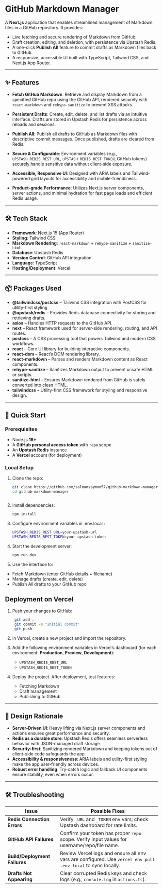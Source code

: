 # GitHub Markdown Manager

A **Next.js** application that enables streamlined management of Markdown files in a GitHub repository. It provides:

- Live fetching and secure rendering of Markdown from GitHub.
- Draft creation, editing, and deletion, with persistence via Upstash Redis.
- A one-click **Publish All** feature to commit drafts as Markdown files back to GitHub.
- A responsive, accessible UI built with TypeScript, Tailwind CSS, and Next.js App Router.

---

## ✨ Features

- **Fetch GitHub Markdown**: Retrieve and display Markdown from a specified GitHub repo using the GitHub API, rendered securely with `react-markdown` and `rehype-sanitize` to prevent XSS attacks.  

- **Persistent Drafts**: Create, edit, delete, and list drafts via an intuitive interface. Drafts are stored in Upstash Redis for persistence across reloads and sessions.  

- **Publish All**: Publish all drafts to GitHub as Markdown files with descriptive commit messages. Once published, drafts are cleared from Redis.  

- **Secure & Configurable**: Environment variables (e.g., `UPSTASH_REDIS_REST_URL`, `UPSTASH_REDIS_REST_TOKEN`, GitHub tokens) securely handle sensitive data without client-side exposure.  

- **Accessible, Responsive UI**: Designed with ARIA labels and Tailwind-powered grid layouts for accessibility and mobile-friendliness.  

- **Product-grade Performance**: Utilizes Next.js server components, server actions, and minimal hydration for fast page loads and efficient Redis usage.  

---

## 🛠 Tech Stack

- **Framework**: Next.js 15 (App Router)  
- **Styling**: Tailwind CSS  
- **Markdown Rendering**: `react-markdown` + `rehype-sanitize` + `sanitize-html`  
- **Database**: Upstash Redis  
- **Version Control**: GitHub API integration  
- **Language**: TypeScript  
- **Hosting/Deployment**: Vercel  

---

## 📦 Packages Used

- **@tailwindcss/postcss** – Tailwind CSS integration with PostCSS for utility-first styling.  
- **@upstash/redis** – Provides Redis database connectivity for storing and retrieving drafts.  
- **axios** – Handles HTTP requests to the GitHub API.  
- **next** – React framework used for server-side rendering, routing, and API routes.  
- **postcss** – A CSS processing tool that powers Tailwind and modern CSS workflows.  
- **react** – Core UI library for building interactive components.  
- **react-dom** – React’s DOM rendering library.  
- **react-markdown** – Parses and renders Markdown content as React components.  
- **rehype-sanitize** – Sanitizes Markdown output to prevent unsafe HTML or scripts.  
- **sanitize-html** – Ensures Markdown rendered from GitHub is safely converted into clean HTML.  
- **tailwindcss** – Utility-first CSS framework for styling and responsive design.  

---

## 🚀 Quick Start

### Prerequisites

- Node.js **18+**
- A **GitHub personal access token** with `repo` scope
- An **Upstash Redis** instance
- A **Vercel** account (for deployment)

### Local Setup

1. Clone the repo:
   ```bash
   git clone https://github.com/salmansaymon57/github-markdown-manager.git
   cd github-markdown-manager



2. Install dependencies:
   ```bash
   npm install

3. Configure environment variables in .env.local :
   ```bash
   UPSTASH_REDIS_REST_URL=your-upstash-url
   UPSTASH_REDIS_REST_TOKEN=your-upstash-token


4. Start the development server:
   ```bash
   npm run dev

5. Use the interface to:

- Fetch Markdown (enter GitHub details + filename)
- Manage drafts (create, edit, delete)
- Publish All drafts to your  GitHub repo

## Deployment on Vercel
1. Push your changes to GitHub:
   ```bash
    git add .
    git commit -m "Initial commit"
    git push

2. In Vercel, create a new project and import the repository.

3. Add the following environment variables in Vercel’s dashboard (for each environment: **Production**, **Preview**, **Development**):
   - `UPSTASH_REDIS_REST_URL`
   - `UPSTASH_REDIS_REST_TOKEN`

4. Deploy the project. After deployment, test features:
   - Fetching Markdown  
   - Draft management  
   - Publishing to GitHub  

---

## 🧩 Design Rationale

- **Server-Driven UI**: Heavy lifting via Next.js server components and actions ensures great performance and security.  
- **Redis as a durable store**: Upstash Redis offers seamless serverless behavior with JSON-managed draft storage.  
- **Security-first**: Sanitizing rendered Markdown and keeping tokens out of client-side code safeguards the app.  
- **Accessibility & responsiveness**: ARIA labels and utility-first styling make the app user-friendly across devices.  
- **Robust error handling**: Try-catch logic and fallback UI components ensure stability, even when errors occur.  

---

## 🛠 Troubleshooting

| Issue                         | Possible Fixes |
|-------------------------------|----------------|
| **Redis Connection Errors**   | Verify `_URL` and `_TOKEN` env vars; check Upstash dashboard for rate limits. |
| **GitHub API Failures**       | Confirm your token has proper `repo` scope. Verify input values for username/repo/file name. |
| **Build/Deployment Failures** | Review Vercel logs and ensure all env vars are configured. Use `vercel env pull .env.local` to sync locally. |
| **Drafts Not Appearing**      | Clear corrupted Redis keys and check logs (e.g., `console.log` in `actions.ts`). |







